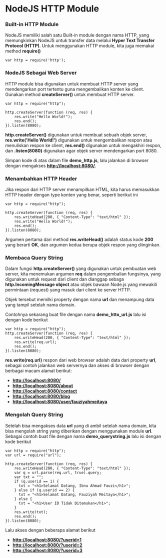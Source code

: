 # NodeJS HTTP Module

### Built-in HTTP Module

NodeJS memiliki salah satu Built-in module dengan nama HTTP, yang memungkinkan NodeJS untuk transfer data melalui **Hyper Text Transfer Protocol (HTTP)**. Untuk menggunakan HTTP module, kita juga memakai method **require()**

```
var http = require('http');
```

### NodeJS Sebagai Web Server

HTTP module bisa digunakan untuk membuat HTTP server yang mendengarkan port tertentu guna mengembalikan konten ke client. Gunakan method **createServer()** untuk membuat HTTP server.

```
var http = require("http");

http.createServer(function (req, res) {
    res.write("Hello World!");
    res.end();
}).listen(8080);
```

**http.createServer()** digunakan untuk membuat sebuah objek server, **res.write('Hello World!')** digunakan untuk mengembalikan respon atau menuliskan respon ke client, **res.end()** digunakan untuk mengakhiri respon, dan **.listen(8080)** digunakan agar objek server mendengarkan port 8080.

Simpan kode di atas dalam file **demo_http.js**, lalu jalankan di browser dengan mengakses **[http://localhost:8080/](http://localhost:8080/)**.

### Menambahkan HTTP Header

Jika respon dari HTTP server menampilkan HTML, kita harus memasukkan HTTP header dengan type konten yang benar, seperti berikut ini

```
var http = require("http");

http.createServer(function (req, res) {
    res.writeHead(200, { "Content-Type": "text/html" });
    res.write("Hello World!");
    res.end();
}).listen(8080);

```

Argumen pertama dari method **res.writeHead()** adalah status kode **200** yang berarti **OK**, dan argumen kedua berupa objek respon yang diinginkan.

### Membaca Query String

Dalam fungsi **http.createServer()** yang digunakan untuk pembuatan web server, kita menemukan argumen **req** dalam pengembalian fungsinya, yang digunakan untuk request dari client dan dianggap sebaga **http.IncomingMessage object** atau objek bawaan Node.js yang mewakili permintaan (request) yang masuk dari client ke server HTTP.

Objek tersebut memilki property dengan nama **url** dan menampung data yang tampil setelah nama domain.

Contohnya sekarang buat file dengan nama **demo_htto_url.js** lalu isi dengan kode berikut

```
var http = require("http");
http.createServer(function (req, res) {
    res.writeHead(200, { "Content-Type": "text/html" });
    res.write(req.url);
    res.end();
}).listen(8080);

```

**res.write(req.url)** respon dari web browser adalah data dari property **url**, sebagai contoh jalankan web servernya dan akses di browser dengan berbagai macam alamat berikut:

- **[http://localhost:8080/](http://localhost:8080/)**
- **[http://localhost:8080/about](http://localhost:8080/about)**
- **[http://localhost:8080/contact](http://localhost:8080/contact)**
- **[http://localhost:8080/blog](http://localhost:8080/blog)**
- **[http://localhost:8080/user/fauziyahmeitaya](http://localhost:8080/user/fauziyahmeitaya)**

### Mengolah Query String

Setelah bisa mengakses data **url** yang di ambil setelah nama domain, kita bisa mengolah string yang diberikan dengan menggunakan module **url**. Sebagai contoh buat file dengan nama **demo_querystring.js** lalu isi dengan kode berikut

```
var http = require("http");
var url = require("url");

http.createServer(function (req, res) {
    res.writeHead(200, { "Content-Type": "text/html" });
    var q = url.parse(req.url, true).query;
    var txt = "";
    if (q.userid == 1) {
      txt = "<h1>Selamat Datang, Ibnu Ahmad Fauzi</h1>";
    } else if (q.userid == 2) {
      txt = "<h1>Selamat Datang, Fauziyah Meitaya</h1>";
    } else {
      txt = "<h1>User ID Tidak Ditemukan</h1>";
    }
    res.write(txt);
    res.end();
}).listen(8080);

```

Lalu akses dengan beberapa alamat berikut

- **[http://localhost:8080/?userid=1](http://localhost:8080/?userid=1)**
- **[http://localhost:8080/?userid=2](http://localhost:8080/?userid=2)**
- **[http://localhost:8080/?userid=3](http://localhost:8080/?userid=3)**
